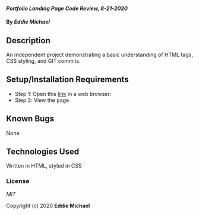 #### _Portfolio Landing Page Code Review, 8-21-2020_

#### By _**Eddie Michael**_

## Description

An independent project demonstrating a basic understanding of HTML tags, CSS styling, and GIT commits. 

## Setup/Installation Requirements

* Step 1: Open this <a href="https://eddiemichael1983.github.io/indy-project/">link</a> in a web browser: 
* Step 2: View the page

## Known Bugs

None

## Technologies Used

Written in HTML, styled in CSS

### License

*MIT*

Copyright (c) 2020 **Eddie Michael**
